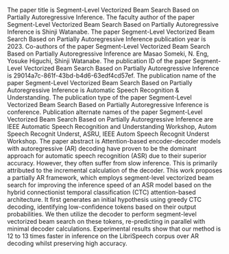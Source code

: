 The paper title is Segment-Level Vectorized Beam Search Based on Partially Autoregressive Inference.
The faculty author of the paper Segment-Level Vectorized Beam Search Based on Partially Autoregressive Inference is Shinji Watanabe.
The paper Segment-Level Vectorized Beam Search Based on Partially Autoregressive Inference publication year is 2023.
Co-authors of the paper Segment-Level Vectorized Beam Search Based on Partially Autoregressive Inference are Masao Someki, N. Eng, Yosuke Higuchi, Shinji Watanabe.
The publication ID of the paper Segment-Level Vectorized Beam Search Based on Partially Autoregressive Inference is 29014a7c-861f-43bd-b4d6-63edf4cd57ef.
The publication name of the paper Segment-Level Vectorized Beam Search Based on Partially Autoregressive Inference is Automatic Speech Recognition & Understanding.
The publication type of the paper Segment-Level Vectorized Beam Search Based on Partially Autoregressive Inference is conference.
Publication alternate names of the paper Segment-Level Vectorized Beam Search Based on Partially Autoregressive Inference are IEEE Automatic Speech Recognition and Understanding Workshop, Autom Speech Recognit  Underst, ASRU, IEEE Autom Speech Recognit Underst Workshop.
The paper abstract is Attention-based encoder-decoder models with autoregressive (AR) decoding have proven to be the dominant approach for automatic speech recognition (ASR) due to their superior accuracy. However, they often suffer from slow inference. This is primarily attributed to the incremental calculation of the decoder. This work proposes a partially AR framework, which employs segment-level vectorized beam search for improving the inference speed of an ASR model based on the hybrid connectionist temporal classification (CTC) attention-based architecture. It first generates an initial hypothesis using greedy CTC decoding, identifying low-confidence tokens based on their output probabilities. We then utilize the decoder to perform segment-level vectorized beam search on these tokens, re-predicting in parallel with minimal decoder calculations. Experimental results show that our method is 12 to 13 times faster in inference on the LibriSpeech corpus over AR decoding whilst preserving high accuracy.
